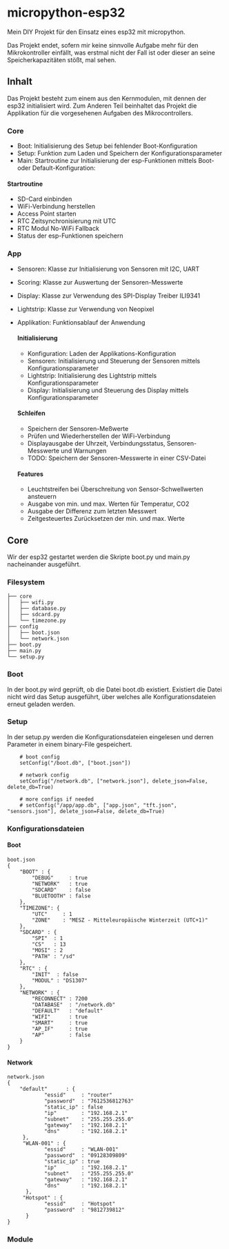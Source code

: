 # micropython-esp32
Mein DIY Projekt für den Einsatz eines esp32 mit micropython.

Das Projekt endet, sofern mir keine sinnvolle Aufgabe mehr für den Mikrokontroller einfällt, was erstmal nicht der Fall ist oder dieser an seine Speicherkapazitäten stößt, mal sehen.

## Inhalt
Das Projekt besteht zum einem aus den Kernmodulen, mit dennen der esp32 initialisiert wird.
Zum Anderen Teil beinhaltet das Projekt die Applikation für die vorgesehenen Aufgaben des Mikrocontrollers.

### Core

* Boot:		Initialisierung des Setup bei fehlender Boot-Konfiguration
* Setup:	Funktion zum Laden und Speichern der Konfigurationsparameter
* Main:		Startroutine zur Initialisierung der esp-Funktionen mittels Boot- oder Default-Konfiguration:

#### Startroutine

* SD-Card einbinden
* WiFi-Verbindung herstellen
* Access Point starten
* RTC Zeitsynchronisierung mit UTC
* RTC Modul No-WiFi Fallback
* Status der esp-Funktionen speichern

### App

* Sensoren:		Klasse zur Initialisierung von Sensoren mit I2C, UART
* Scoring:		Klasse zur Auswertung der Sensoren-Messwerte
* Display:  	Klasse zur Verwendung des SPI-Display Treiber ILI9341
* Lightstrip: 	Klasse zur Verwendung von Neopixel
* Applikation:	Funktionsablauf der Anwendung

	#### Initialisierung
	* Konfiguration:	Laden der Applikations-Konfiguration		
	* Sensoren:			Initialisierung und Steuerung der Sensoren mittels Konfigurationsparameter		
	* Lightstrip:		Initialisierung des Lightstrip mittels Konfigurationsparameter		
	* Display:			Initialisierung und Steuerung des Display mittels Konfigurationsparameter
	
	#### Schleifen
	* Speichern der Sensoren-Meßwerte
	* Prüfen und Wiederherstellen der WiFi-Verbindung
	* Displayausgabe der Uhrzeit, Verbindungsstatus, Sensoren-Messwerte und Warnungen
	* TODO: Speichern der Sensoren-Messwerte in einer CSV-Datei
	
	#### Features
	* Leuchtstreifen bei Überschreitung von Sensor-Schwellwerten ansteuern
	* Ausgabe von min. und max. Werten für Temperatur, CO2
	* Ausgabe der Differenz zum letzten Messwert
	* Zeitgesteuertes Zurücksetzen der min. und max. Werte
	
	
## Core
Wir der esp32 gestartet werden die Skripte boot.py und main.py nacheinander ausgeführt.

### Filesystem
```
├── core
│   ├── wifi.py
│   ├── database.py
│   ├── sdcard.py
│   └── timezone.py
├── config
│   ├── boot.json
│   └── network.json
├── boot.py
├── main.py
└── setup.py
```

### Boot
In der boot.py wird geprüft, ob die Datei boot.db existiert.
Existiert die Datei nicht wird das Setup ausgeführt, über welches alle Konfigurationsdateien erneut geladen werden.

### Setup
In der setup.py werden die Konfigurationsdateien eingelesen und derren Parameter in einem binary-File gespeichert.
```
    # boot config
    setConfig("/boot.db", ["boot.json"])
    
    # network config
    setConfig("/network.db", ["network.json"], delete_json=False, delete_db=True)
    
    # more configs if needed
    # setConfig("/app/app.db", ["app.json", "tft.json", "sensors.json"], delete_json=False, delete_db=True)
```

### Konfigurationsdateien

#### Boot
```
boot.json
{
    "BOOT" : {
        "DEBUG"     : true
        "NETWORK"   : true
        "SDCARD"    : false
        "BLUETOOTH" : false
    },
    "TIMEZONE": {
        "UTC"     : 1
        "ZONE"    : "MESZ - Mitteleuropäische Winterzeit (UTC+1)"
    },
    "SDCARD" : {
        "SPI"  : 1
        "CS"   : 13
        "MOSI" : 2
        "PATH" : "/sd"
    },
    "RTC" : {
        "INIT"  : false
        "MODUL" : "DS1307"
    },
    "NETWORK" : {
        "RECONNECT" : 7200
        "DATABASE"  : "/network.db"
        "DEFAULT"   : "default"
        "WIFI"      : true
        "SMART"     : true
        "AP_IF"     : true
        "AP"        : false
    }
}
```

#### Network
```
network.json
{
    "default"      : {
            "essid"     : "router"
            "password"  : "7612536812763"
            "static_ip" : false
            "ip"        : "192.168.2.1"
            "subnet"    : "255.255.255.0"
            "gateway"   : "192.168.2.1"
            "dns"       : "192.168.2.1"
     },
     "WLAN-001" : {
            "essid"     : "WLAN-001"
            "password"  : "09128309809"
            "static_ip" : true
            "ip"        : "192.168.2.1"
            "subnet"    : "255.255.255.0"
            "gateway"   : "192.168.2.1"
            "dns"       : "192.168.2.1"
      },
     "Hotspot" : {
            "essid"     : "Hotspot"
            "password"  : "9812739812"
      }
}
```

### Module
